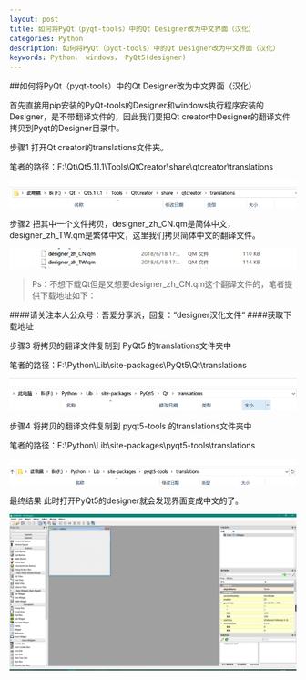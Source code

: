 ```yaml
---
layout: post
title: 如何将PyQt（pyqt-tools）中的Qt Designer改为中文界面（汉化）
categories: Python
description: 如何将PyQt（pyqt-tools）中的Qt Designer改为中文界面（汉化）
keywords: Python， windows， PyQt5(designer)
---
```


##如何将PyQt（pyqt-tools）中的Qt Designer改为中文界面（汉化）

首先直接用pip安装的PyQt-tools的Designer和windows执行程序安装的Designer，是不带翻译文件的，因此我们要把Qt creator中Designer的翻译文件拷贝到Pyqt的Designer目录中。

步骤1
打开Qt creator的translations文件夹。

笔者的路径：F:\Qt\Qt5.11.1\Tools\QtCreator\share\qtcreator\translations

![](/images/posts/python/python-PyQt.png)

步骤2
把其中一个文件拷贝，designer_zh_CN.qm是简体中文，designer_zh_TW.qm是繁体中文，这里我们拷贝简体中文的翻译文件。

![](/images/posts/python/python-PyQt0.png)

>Ps：不想下载Qt但是又想要designer_zh_CN.qm这个翻译文件的，笔者提供下载地址如下：



####请关注本人公众号：吾爱分享派，回复：“designer汉化文件“
####获取下载地址 



步骤3
将拷贝的翻译文件复制到 PyQt5 的translations文件夹中

笔者的路径：F:\Python\Lib\site-packages\PyQt5\Qt\translations

![](/images/posts/python/python-PyQt1.png)

步骤4
将拷贝的翻译文件复制到 pyqt5-tools 的translations文件夹中

笔者的路径：F:\Python\Lib\site-packages\pyqt5-tools\translations

![](/images/posts/python/python-PyQt2.png)

最终结果
此时打开PyQt5的designer就会发现界面变成中文的了。

![](/images/posts/python/python-PyQt3.png)
